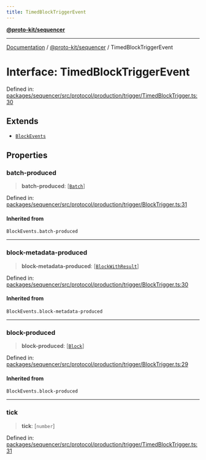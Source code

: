 ```yaml
---
title: TimedBlockTriggerEvent
---
```


[**@proto-kit/sequencer**](../README.md)

***

[Documentation](../../../README.md) / [@proto-kit/sequencer](../README.md) / TimedBlockTriggerEvent

# Interface: TimedBlockTriggerEvent

Defined in: [packages/sequencer/src/protocol/production/trigger/TimedBlockTrigger.ts:30](https://github.com/proto-kit/framework/blob/4d6b3b6da51b3edee0fbf25ce72c1f59ec61e891/packages/sequencer/src/protocol/production/trigger/TimedBlockTrigger.ts#L30)

## Extends

- [`BlockEvents`](../type-aliases/BlockEvents.md)

## Properties

### batch-produced

> **batch-produced**: \[[`Batch`](Batch.md)\]

Defined in: [packages/sequencer/src/protocol/production/trigger/BlockTrigger.ts:31](https://github.com/proto-kit/framework/blob/4d6b3b6da51b3edee0fbf25ce72c1f59ec61e891/packages/sequencer/src/protocol/production/trigger/BlockTrigger.ts#L31)

#### Inherited from

`BlockEvents.batch-produced`

***

### block-metadata-produced

> **block-metadata-produced**: \[[`BlockWithResult`](BlockWithResult.md)\]

Defined in: [packages/sequencer/src/protocol/production/trigger/BlockTrigger.ts:30](https://github.com/proto-kit/framework/blob/4d6b3b6da51b3edee0fbf25ce72c1f59ec61e891/packages/sequencer/src/protocol/production/trigger/BlockTrigger.ts#L30)

#### Inherited from

`BlockEvents.block-metadata-produced`

***

### block-produced

> **block-produced**: \[[`Block`](Block.md)\]

Defined in: [packages/sequencer/src/protocol/production/trigger/BlockTrigger.ts:29](https://github.com/proto-kit/framework/blob/4d6b3b6da51b3edee0fbf25ce72c1f59ec61e891/packages/sequencer/src/protocol/production/trigger/BlockTrigger.ts#L29)

#### Inherited from

`BlockEvents.block-produced`

***

### tick

> **tick**: \[`number`\]

Defined in: [packages/sequencer/src/protocol/production/trigger/TimedBlockTrigger.ts:31](https://github.com/proto-kit/framework/blob/4d6b3b6da51b3edee0fbf25ce72c1f59ec61e891/packages/sequencer/src/protocol/production/trigger/TimedBlockTrigger.ts#L31)
